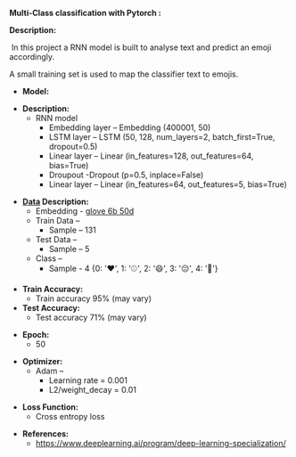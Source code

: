 <p><strong>Multi-Class classification with Pytorch :</strong></p>
<p><strong>Description:</strong></p>
<p>&nbsp;In this project a RNN model is built to analyse text and predict an emoji accordingly.</p>
<p>A small training set is used to map the classifier text to emojis.</p>
<ul>
<li><strong>Model:</strong></li>
</ul>
<ul>
<li><strong>Description:</strong>
<ul>
<li>RNN model
<ul>
<li>Embedding layer &ndash; Embedding (400001, 50)</li>
<li>LSTM layer &ndash; LSTM (50, 128, num_layers=2, batch_first=True, dropout=0.5)</li>
<li>Linear layer &ndash; Linear (in_features=128, out_features=64, bias=True)</li>
<li>Droupout -Dropout (p=0.5, inplace=False)</li>
<li>Linear layer &ndash; Linear (in_features=64, out_features=5, bias=True)</li>
</ul>
</li>
</ul>
</li>
</ul>
<ul>
<li><strong><a href="https://www.kaggle.com/datasets/alvinrindra/emojify/download?datasetVersionNumber=2" target="_blank">Data</a>&nbsp;Description:</strong>
<ul>
<li>Embedding - <a href="https://www.kaggle.com/datasets/watts2/glove6b50dtxt/download?datasetVersionNumber=1" target="_blank">glove 6b 50d</a></li>
<li>Train Data &ndash;
<ul>
<li>Sample &ndash; 131</li>
</ul>
</li>
<li>Test Data &ndash;
<ul>
<li>Sample &ndash; 5</li>
</ul>
</li>
<li>Class &ndash;
<ul>
<li>Sample - 4 {0: '❤️', 1: '⚾', 2: '😄', 3: '😔', 4: '🍴'}</li>
</ul>
</li>
</ul>
</li>
</ul>
<ul>
<li><strong>Train Accuracy:</strong>
<ul>
<li>Train accuracy 95% (may vary)</li>
</ul>
</li>
<li><strong>Test Accuracy: </strong>
<ul>
<li>Test accuracy 71% (may vary)</li>
</ul>
</li>
</ul>
<ul>
<li><strong>Epoch:</strong>
<ul>
<li>50</li>
</ul>
</li>
</ul>
<ul>
<li><strong>Optimizer:</strong>
<ul>
<li>Adam &ndash;
<ul>
<li>Learning rate = 0.001</li>
<li>L2/weight_decay = 0.01</li>
</ul>
</li>
</ul>
</li>
</ul>
<ul>
<li><strong>Loss Function:</strong>
<ul>
<li>Cross entropy loss</li>
</ul>
</li>
</ul>
<ul>
<li><strong>References:</strong>
<ul>
<li><a href="https://www.deeplearning.ai/program/deep-learning-specialization/" target="_blank">https://www.deeplearning.ai/program/deep-learning-specialization/</a></li>
</ul>
</li>
</ul>
